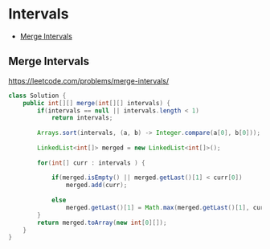 # Intervals

+ [Merge Intervals](#merge-intervals)

## Merge Intervals

https://leetcode.com/problems/merge-intervals/

```java
class Solution {
    public int[][] merge(int[][] intervals) {
        if(intervals == null || intervals.length < 1)
            return intervals;
        
        Arrays.sort(intervals, (a, b) -> Integer.compare(a[0], b[0]));
        
        LinkedList<int[]> merged = new LinkedList<int[]>();
        
        for(int[] curr : intervals ) {
            
            if(merged.isEmpty() || merged.getLast()[1] < curr[0])
                merged.add(curr);
            
            else 
                merged.getLast()[1] = Math.max(merged.getLast()[1], curr[1]);
        }
        return merged.toArray(new int[0][]);
    }
}
```